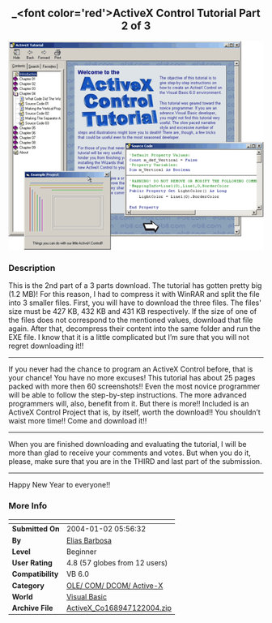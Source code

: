 ﻿<div align="center">

## \_\<font color='red'\>ActiveX Control Tutorial Part 2 of 3

<img src="PIC200412636154459.gif">
</div>

### Description

This is the 2nd part of a 3 parts download. The tutorial has gotten pretty big (1.2 MB)! For this reason, I had to compress it with WinRAR and split the file into 3 smaller files. First, you will have to download the three files. The files' size must be 427 KB, 432 KB and 431 KB respectively. If the size of one of the files does not correspond to the mentioned values, download that file again. After that, decompress their content into the same folder and run the EXE file. I know that it is a little complicated but I’m sure that you will not regret downloading it!!

----

If you never had the chance to program an ActiveX Control before, that is your chance! You have no more excuses! This tutorial has about 25 pages packed with more then 60 screenshots!! Even the most novice programmer will be able to follow the step-by-step instructions. The more advanced programmers will, also, benefit from it. But there is more!! Included is an ActiveX Control Project that is, by itself, worth the download!! You shouldn’t waist more time!! Come and download it!!

----

When you are finished downloading and evaluating the tutorial, I will be more than glad to receive your comments and votes. But when you do it, please, make sure that you are in the THIRD and last part of the submission.

----

Happy New Year to everyone!!
 
### More Info
 


<span>             |<span>
---                |---
**Submitted On**   |2004-01-02 05:56:32
**By**             |[Elias Barbosa](https://github.com/Planet-Source-Code/PSCIndex/blob/master/ByAuthor/elias-barbosa.md)
**Level**          |Beginner
**User Rating**    |4.8 (57 globes from 12 users)
**Compatibility**  |VB 6\.0
**Category**       |[OLE/ COM/ DCOM/ Active\-X](https://github.com/Planet-Source-Code/PSCIndex/blob/master/ByCategory/ole-com-dcom-active-x__1-29.md)
**World**          |[Visual Basic](https://github.com/Planet-Source-Code/PSCIndex/blob/master/ByWorld/visual-basic.md)
**Archive File**   |[ActiveX\_Co168947122004\.zip](https://github.com/Planet-Source-Code/elias-barbosa-font-color-red-activex-control-tutorial-part-2-of-3__1-50730/archive/master.zip)








